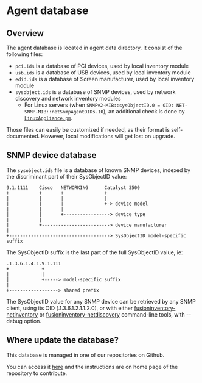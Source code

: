 # Agent database

## Overview

The agent database is located in agent data directory. It consist of the following files:

* `pci.ids` is a database of PCI devices, used by local inventory module
* `usb.ids` is a database of USB devices, used by local inventory module
* `edid.ids` is a database of Screen manufacturer, used by local inventory module
* `sysobject.ids` is a database of SNMP devices, used by network discovery and
  network inventory modules
  * For Linux servers (when `SNMPv2-MIB::sysObjectID.0 = OID:
  NET-SNMP-MIB::netSnmpAgentOIDs.10`), an additional check is done by [`LinuxAppliance.pm`](https://github.com/fusioninventory/fusioninventory-agent/blob/develop/lib/FusionInventory/Agent/SNMP/MibSupport/LinuxAppliance.pm).

Those files can easily be customized if needed, as their format is
self-documented. However, local modifications will get lost on upgrade.

## SNMP device database

The `sysobject.ids` file is a database of known SNMP devices, indexed by the
discriminant part of their SysObjectID value:

    9.1.1111    Cisco   NETWORKING      Catalyst 3500
    +           +       +               +
    |           |       |               |
    |           |       |               +-> device model
    |           |       |
    |           |       +-----------------> device type
    |           |
    |           +-------------------------> device manufacturer
    |
    +-------------------------------------> SysObjectID model-specific suffix

The SysObjectID suffix is the last part of the full SysObjectID value, ie:

    .1.3.6.1.4.1.9.1.111
    +            +
    |            |
    |            +-----> model-specific suffix
    |
    +------------------> shared prefix

The SysObjectID value for any SNMP device can be retrieved by any SNMP client,
using its OID (.1.3.6.1.2.1.1.2.0), or with either
[fusioninventory-netinventory](../manpage/fusioninventory-netinventory.md) or
[fusioninventory-netdiscovery](../manpage/fusioninventory-netdiscovery.md) command-line
tools, with --debug option.

## Where update the database?

This database is managed in one of our repositories on Github.

You can access it [here](https://github.com/fusioninventory/sysobject.ids) and the instructions are on home page of the repository to contribute.

